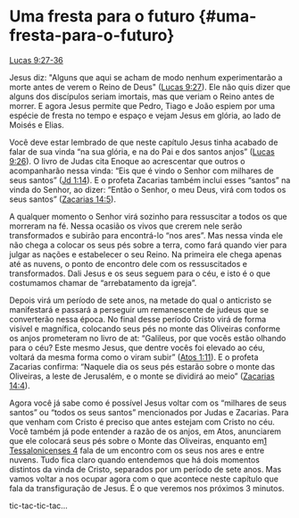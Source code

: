 # **Uma fresta para o futuro** {#uma-fresta-para-o-futuro}

[Lucas 9:27-36](http://bibliaonline.com.br/acf/lc/9/27-36)

Jesus diz: &quot;Alguns que aqui se acham de modo nenhum experimentarão a morte antes de verem o Reino de Deus&quot; ([Lucas 9:27](http://bibliaonline.com.br/acf/lc/9/27)). Ele não quis dizer que alguns dos discípulos seriam imortais, mas que veriam o Reino antes de morrer. E agora Jesus permite que Pedro, Tiago e João espiem por uma espécie de fresta no tempo e espaço e vejam Jesus em glória, ao lado de Moisés e Elias.

Você deve estar lembrado de que neste capítulo Jesus tinha acabado de falar de sua vinda “na sua glória, e na do Pai e dos santos anjos” ([Lucas 9:26](http://bibliaonline.com.br/acf/lc/9/26)). O livro de Judas cita Enoque ao acrescentar que outros o acompanharão nessa vinda: “Eis que é vindo o Senhor com milhares de seus santos” ([Jd 1:14](http://bibliaonline.com.br/acf/jd/1/14)). E o profeta Zacarias também inclui esses “santos” na vinda do Senhor, ao dizer: “Então o Senhor, o meu Deus, virá com todos os seus santos” ([Zacarias 14:5](http://bibliaonline.com.br/acf/zc/14/5)).

A qualquer momento o Senhor virá sozinho para ressuscitar a todos os que morreram na fé. Nessa ocasião os vivos que crerem nele serão transformados e subirão para encontrá-lo “nos ares”. Mas nessa vinda ele não chega a colocar os seus pés sobre a terra, como fará quando vier para julgar as nações e estabelecer o seu Reino. Na primeira ele chega apenas até as nuvens, o ponto de encontro dele com os ressuscitados e transformados. Dali Jesus e os seus seguem para o céu, e isto é o que costumamos chamar de “arrebatamento da igreja”.

Depois virá um período de sete anos, na metade do qual o anticristo se manifestará e passará a perseguir um remanescente de judeus que se converterão nessa época. No final desse período Cristo virá de forma visível e magnífica, colocando seus pés no monte das Oliveiras conforme os anjos prometeram no livro de at: “Galileus, por que vocês estão olhando para o céu? Este mesmo Jesus, que dentre vocês foi elevado ao céu, voltará da mesma forma como o viram subir” ([Atos 1:11](http://bibliaonline.com.br/acf/atos/1/11)). E o profeta Zacarias confirma: “Naquele dia os seus pés estarão sobre o monte das Oliveiras, a leste de Jerusalém, e o monte se dividirá ao meio” ([Zacarias 14:4](http://bibliaonline.com.br/acf/zc/14/4)).

Agora você já sabe como é possível Jesus voltar com os “milhares de seus santos” ou “todos os seus santos” mencionados por Judas e Zacarias. Para que venham com Cristo é preciso que antes estejam com Cristo no céu. Você também já pode entender a razão de os anjos, em Atos, anunciarem que ele colocará seus pés sobre o Monte das Oliveiras, enquanto em[1 Tessalonicenses 4](http://bibliaonline.com.br/acf/1ts/4) fala de um encontro com os seus nos ares e entre nuvens. Tudo fica claro quando entendemos que há dois momentos distintos da vinda de Cristo, separados por um período de sete anos. Mas vamos voltar a nos ocupar agora com o que acontece neste capítulo que fala da transfiguração de Jesus. É o que veremos nos próximos 3 minutos.

tic-tac-tic-tac...